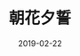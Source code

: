 ---
layout: page
title: 朝花夕誓
description: >
  全名《朝花夕誓：于离别之朝束起约定之花》
category: 电影
img: assets/img/movie/before2020/朝花夕誓.webp
star: 4
date: 2019-02-22
---